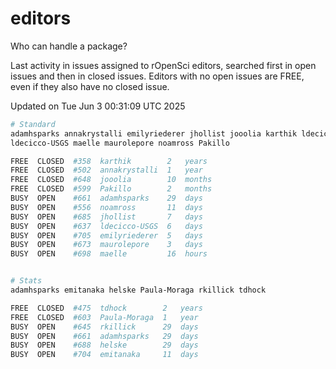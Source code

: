 # editors

Who can handle a package?

Last activity in issues assigned to rOpenSci editors, searched first in open
issues and then in closed issues. Editors with no open issues are FREE, even if
they also have no closed issue.


Updated on Tue Jun 3 00:31:09 UTC 2025

```bash
# Standard
adamhsparks annakrystalli emilyriederer jhollist jooolia karthik ldecicco
ldecicco-USGS maelle maurolepore noamross Pakillo

FREE  CLOSED  #358  karthik        2   years
FREE  CLOSED  #502  annakrystalli  1   year
FREE  CLOSED  #648  jooolia        10  months
FREE  CLOSED  #599  Pakillo        2   months
BUSY  OPEN    #661  adamhsparks    29  days
BUSY  OPEN    #556  noamross       11  days
BUSY  OPEN    #685  jhollist       7   days
BUSY  OPEN    #637  ldecicco-USGS  6   days
BUSY  OPEN    #705  emilyriederer  5   days
BUSY  OPEN    #673  maurolepore    3   days
BUSY  OPEN    #698  maelle         16  hours


# Stats
adamhsparks emitanaka helske Paula-Moraga rkillick tdhock

FREE  CLOSED  #475  tdhock        2   years
FREE  CLOSED  #603  Paula-Moraga  1   year
BUSY  OPEN    #645  rkillick      29  days
BUSY  OPEN    #661  adamhsparks   29  days
BUSY  OPEN    #688  helske        29  days
BUSY  OPEN    #704  emitanaka     11  days
```
